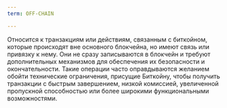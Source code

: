 ```yaml
---
term: OFF-CHAIN

---
```

Относится к транзакциям или действиям, связанным с биткойном, которые происходят вне основного блокчейна, но имеют связь или привязку к нему. Они не сразу записываются в блокчейн и требуют дополнительных механизмов для обеспечения их безопасности и окончательности. Такие операции часто оправдываются желанием обойти технические ограничения, присущие Биткойну, чтобы получить транзакции с быстрым завершением, низкой комиссией, увеличенной пропускной способностью или более широкими функциональными возможностями.
